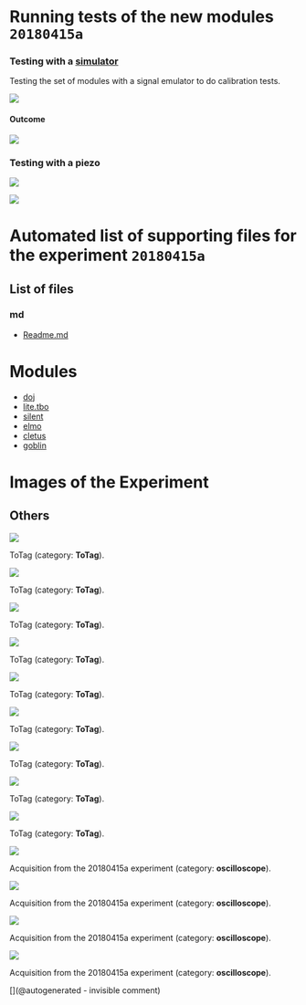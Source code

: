 # Running tests of the new modules `20180415a`

### Testing with a [simulator](/silent/)
 
Testing the set of modules with a signal emulator to do calibration tests. 

![](/include/20180415a/images/20180415_104641.jpg)

#### Outcome

![](/include/20180415a/Pulse20us.png)

### Testing with a piezo

![](/include/20180415a/images/20180415_105319.jpg)

![](/include/20180415a/piezo.png)





# Automated list of supporting files for the __experiment `20180415a`__

## List of files

### md

* [Readme.md](/include/20180415a/Readme.md)





# Modules

* [doj](/doj/)
* [lite.tbo](/lite.tbo/)
* [silent](/silent/)
* [elmo](/elmo/)
* [cletus](/retired/cletus/)
* [goblin](/goblin/)




# Images of the Experiment

## Others

![](/include/20180415a/images/20180415_104641.jpg)

ToTag (category: __ToTag__).

![](/include/20180415a/images/20180415_105439.jpg)

ToTag (category: __ToTag__).

![](/include/20180415a/images/20180415_105434.jpg)

ToTag (category: __ToTag__).

![](/include/20180415a/images/20180415_105422.jpg)

ToTag (category: __ToTag__).

![](/include/20180415a/images/solder_issue/20180415_110204.jpg)

ToTag (category: __ToTag__).

![](/include/20180415a/images/solder_issue/20180415_105955.jpg)

ToTag (category: __ToTag__).

![](/include/20180415a/images/solder_issue/20180415_105937.jpg)

ToTag (category: __ToTag__).

![](/include/20180415a/images/solder_issue/20180415_110157.jpg)

ToTag (category: __ToTag__).

![](/elmo/images/20180414_224236.jpg)

ToTag (category: __ToTag__).

![](/include/20180415a/Pulse10us.png)

Acquisition from the 20180415a experiment (category: __oscilloscope__).

![](/include/20180415a/Pulse20us.png)

Acquisition from the 20180415a experiment (category: __oscilloscope__).

![](/include/20180415a/piezo2.png)

Acquisition from the 20180415a experiment (category: __oscilloscope__).

![](/include/20180415a/piezo.png)

Acquisition from the 20180415a experiment (category: __oscilloscope__).










[](@autogenerated - invisible comment)